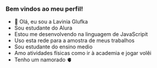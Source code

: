 ### Bem vindos ao meu perfil!
- 👋 Olá, eu sou a Lavinia Glufka
-  Sou estudante do Alura
-  Estou me desenvolvendo na linguagem de JavaScripit
-  Uso esta rede para a amostra de meus trabalhos
-  Sou estudante do ensino medio
-  Amo atividades físicas como ir à academia e jogar volêi
-  Tenho um namorado 🫀


